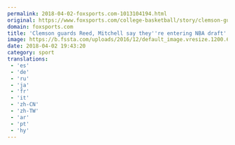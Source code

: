 ```yaml
---
permalink: 2018-04-02-foxsports.com-1013104194.html
original: https://www.foxsports.com/college-basketball/story/clemson-guards-reed-mitchell-say-they-re-entering-nba-draft-040218
domain: foxsports.com
title: 'Clemson guards Reed, Mitchell say they''re entering NBA draft'
image: https://b.fssta.com/uploads/2016/12/default_image.vresize.1200.630.high.0.png
date: 2018-04-02 19:43:20
category: sport
translations: 
 - 'es'
 - 'de'
 - 'ru'
 - 'ja'
 - 'fr'
 - 'it'
 - 'zh-CN'
 - 'zh-TW'
 - 'ar'
 - 'pt'
 - 'hy'
---
```


